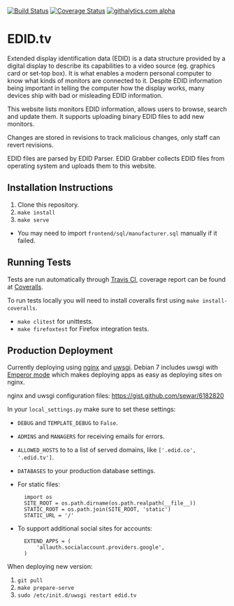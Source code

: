 [![Build Status](https://travis-ci.org/timvideos/edid.tv.png)](https://travis-ci.org/timvideos/edid.tv)
[![Coverage Status](https://coveralls.io/repos/timvideos/edid.tv/badge.png)](https://coveralls.io/r/timvideos/edid.tv)
[![githalytics.com alpha](https://cruel-carlota.pagodabox.com/3546d4188a3ed02851bd28932c1abdf3 "githalytics.com")](http://githalytics.com/timvideos/edid.tv)

EDID.tv
===============

Extended display identification data (EDID) is a data structure provided by a digital display to describe its capabilities to a video source (eg. graphics card or set-top box). It is what enables a modern personal computer to know what kinds of monitors are connected to it. Despite EDID information being important in telling the computer how the display works, many devices ship with bad or misleading EDID information.

This website lists monitors EDID information, allows users to browse, search and update them. It supports uploading binary EDID files to add new monitors.

Changes are stored in revisions to track malicious changes, only staff can revert revisions.

EDID files are parsed by EDID Parser. EDID Grabber collects EDID files from operating system and uploads them to this website.


Installation Instructions
---

1. Clone this repository.
2. `make install`
3. `make serve`
  * You may need to import `frontend/sql/manufacturer.sql` manually if it failed.

Running Tests
---

Tests are run automatically through [Travis CI](https://travis-ci.org/timvideos/edid.tv), coverage report can be found at [Coveralls](https://coveralls.io/r/timvideos/edid.tv).

To run tests locally you will need to install coveralls first using `make install-coveralls`.

* `make clitest` for unittests.
* `make firefoxtest` for Firefox integration tests.

Production Deployment
---

Currently deploying using [nginx](http://nginx.org) and [uwsgi](https://github.com/unbit/uwsgi/). Debian 7 includes uwsgi with [Emperor mode](http://uwsgi-docs.readthedocs.org/en/latest/Emperor.html) which makes deploying apps as easy as deploying sites on nginx.

nginx and uwsgi configuration files: https://gist.github.com/sewar/6182820

In your `local_settings.py` make sure to set these settings:

* `DEBUG` and `TEMPLATE_DEBUG` to `False`.
* `ADMINS` and `MANAGERS` for receiving emails for errors.
* `ALLOWED_HOSTS` to to a list of served domains, like `['.edid.co', '.edid.tv']`.
* `DATABASES` to your production database settings.
* For static files:

        import os
        SITE_ROOT = os.path.dirname(os.path.realpath(__file__))
        STATIC_ROOT = os.path.join(SITE_ROOT, 'static')
        STATIC_URL = '/'

* To support additional social sites for accounts:

        EXTEND_APPS = (
            'allauth.socialaccount.providers.google',
        )


When deploying new version:

1. `git pull`
1. `make prepare-serve`
2. `sudo /etc/init.d/uwsgi restart edid.tv`
